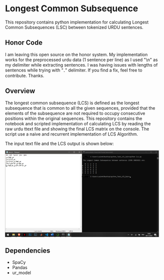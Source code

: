 # Longest Common Subsequence
This repository contains python implementation for calculating Longest Common Subsequences (LSC) between tokenized URDU sentences.

## Honor Code
I am leaving this open source on the honor system. My implementation works for the preprocessed urdu data (1 sentence per line) as I used "\n" as my delimiter while extracting sentences. I was having issues with lengths of sentences while trying with "۔" delimiter. If you find a fix, feel free to contribute. Thanks.

## Overview
The longest common subsequence (LCS) is defined as the longest subsequence that is common to all the given sequences, provided that the elements of the subsequence are not required to occupy consecutive positions within the original sequences. This repository contains the notebook and scripted implementation of calculating LCS by reading the raw urdu ttext file and showing the final LCS matrix on the console. The script use a naive and recurrent implementation of LCS Algorithm.

The input text file and the LCS output is shown below:

![](./output.PNG)

## Dependencies
- SpaCy
- Pandas
- ur_model